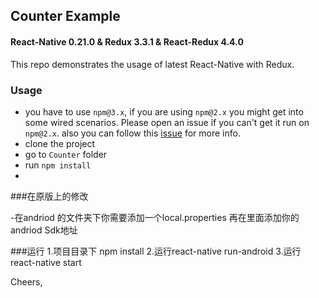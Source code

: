 ## Counter Example

#### React-Native 0.21.0 & Redux 3.3.1 & React-Redux 4.4.0

This repo demonstrates the usage of latest React-Native with Redux.

### Usage

- you have to use `npm@3.x`, if you are using `npm@2.x` you might get into some wired scenarios. Please open an issue if you can't get it run on `npm@2.x`. also you can follow this [issue](https://github.com/rackt/react-redux/issues/236) for more info.
- clone the project
- go to `Counter` folder
- run `npm install`
- 
###在原版上的修改

-在andriod 的文件夹下你需要添加一个local.properties 再在里面添加你的andriod Sdk地址

###运行
1.项目目录下 npm install
2.运行react-native run-android
3.运行react-native start

Cheers,
